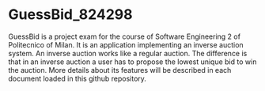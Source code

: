 # GuessBid_824298
GuessBid is a project exam for the course of Software Engineering 2 of Politecnico of Milan. It is an application implementing an inverse auction system. An inverse auction works like a regular auction. The difference is that in an inverse auction a user has to propose the lowest unique bid to win the auction. More details about its features will be described in each document loaded in this github repository.

